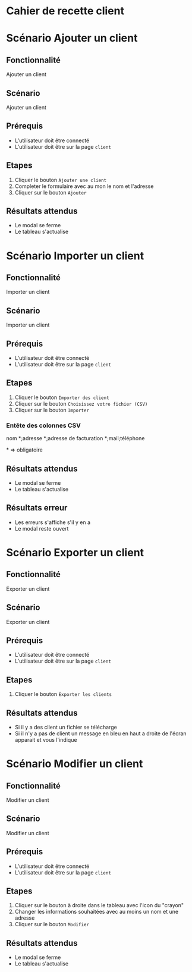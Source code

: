 # Cahier de recette client

# Scénario Ajouter un client

## Fonctionnalité
Ajouter un client

## Scénario
Ajouter un client

## Prérequis
- L'utilisateur doit être connecté
- L'utilisateur doit être sur la page `client`

## Etapes
1) Cliquer le bouton `Ajouter une client`
2) Completer le formulaire avec au mon le nom et l'adresse
3) Cliquer sur le bouton `Ajouter`

## Résultats attendus
- Le modal se ferme
- Le tableau s'actualise

# Scénario Importer un client

## Fonctionnalité
Importer un client

## Scénario
Importer un client

## Prérequis
- L'utilisateur doit être connecté
- L'utilisateur doit être sur la page `client`

## Etapes
1) Cliquer le bouton `Importer des client`
2) Cliquer sur le bouton `Choisissez votre fichier (CSV)`
3) Cliquer sur le bouton `Importer`

### Entête des colonnes CSV
nom *;adresse *;adresse de facturation *;mail;téléphone

\* => obligatoire 

## Résultats attendus
- Le modal se ferme
- Le tableau s'actualise

## Résultats erreur
- Les erreurs s'affiche s'il y en a
- Le modal reste ouvert

# Scénario Exporter un client

## Fonctionnalité
Exporter un client

## Scénario
Exporter un client

## Prérequis
- L'utilisateur doit être connecté
- L'utilisateur doit être sur la page `client`

## Etapes
1) Cliquer le bouton `Exporter les clients`

## Résultats attendus
- Si il y a des client un fichier se télécharge
- Si il n'y a pas de client un message en bleu en haut a droite de l'écran apparait et vous l'indique

# Scénario Modifier un client

## Fonctionnalité
Modifier un client

## Scénario
Modifier un client

## Prérequis
- L'utilisateur doit être connecté
- L'utilisateur doit être sur la page `client`

## Etapes
1) Cliquer sur le bouton à droite dans le tableau avec l'icon du "crayon"
2) Changer les informations souhaitées avec au moins un nom et une adresse
3) Cliquer sur le bouton `Modifier`

## Résultats attendus
- Le modal se ferme
- Le tableau s'actualise
